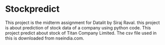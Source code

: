 # Stockpredict
This project is the midterm assignment for Datalit by Siraj Raval.
this project is about prediction of stock data of a company using python code.
This project predict about stock of Titan Company Limited.
The csv file used in this is downloaded from nseindia.com.

